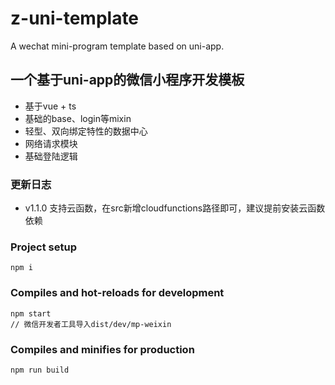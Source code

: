 # z-uni-template
A wechat mini-program template based on uni-app.


## 一个基于uni-app的微信小程序开发模板
 * 基于vue + ts
 * 基础的base、login等mixin
 * 轻型、双向绑定特性的数据中心
 * 网络请求模块
 * 基础登陆逻辑

### 更新日志
 * v1.1.0 支持云函数，在src新增cloudfunctions路径即可，建议提前安装云函数依赖

### Project setup
```
npm i
```

### Compiles and hot-reloads for development
```
npm start
// 微信开发者工具导入dist/dev/mp-weixin
```

### Compiles and minifies for production
```
npm run build
```